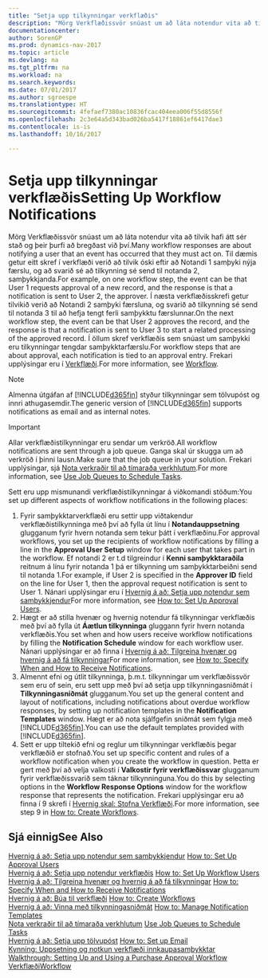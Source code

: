 ```yaml
---
title: "Setja upp tilkynningar verkflæðis"
description: "Mörg Verkflæðissvör snúast um að láta notendur vita að tilvik hafi átt sér stað og þeir þurfi að bregðast við því. Til dæmis getur eitt skref í verkflæði verið að tilvik óski eftir að Notandi 1 samþyki nýja færslu, og að svarið sé að tilkynning sé send til notanda 2, samþykkjanda. Í næsta verkflæðisskrefi getur tilvikið verið að Notandi 2 samþyki færsluna, og svarið að tilkynning sé send til notanda 3 til að hefja tengt ferli samþykktu færslunnar. Í öllum skref verkflæðis sem snúast um samþykki eru tilkynningar tengdar samþykktarfærslu."
documentationcenter: 
author: SorenGP
ms.prod: dynamics-nav-2017
ms.topic: article
ms.devlang: na
ms.tgt_pltfrm: na
ms.workload: na
ms.search.keywords: 
ms.date: 07/01/2017
ms.author: sgroespe
ms.translationtype: HT
ms.sourcegitcommit: 4fefaef7380ac10836fcac404eea006f55d8556f
ms.openlocfilehash: 2c3e64a5d343bad026ba5417f18861ef6417dae3
ms.contentlocale: is-is
ms.lasthandoff: 10/16/2017

---
```

# <a name="setting-up-workflow-notifications"></a><span data-ttu-id="15859-106">Setja upp tilkynningar verkflæðis</span><span class="sxs-lookup"><span data-stu-id="15859-106">Setting Up Workflow Notifications</span></span>
<span data-ttu-id="15859-107">Mörg Verkflæðissvör snúast um að láta notendur vita að tilvik hafi átt sér stað og þeir þurfi að bregðast við því.</span><span class="sxs-lookup"><span data-stu-id="15859-107">Many workflow responses are about notifying a user that an event has occurred that they must act on.</span></span> <span data-ttu-id="15859-108">Til dæmis getur eitt skref í verkflæði verið að tilvik óski eftir að Notandi 1 samþyki nýja færslu, og að svarið sé að tilkynning sé send til notanda 2, samþykkjanda.</span><span class="sxs-lookup"><span data-stu-id="15859-108">For example, on one workflow step, the event can be that User 1 requests approval of a new record, and the response is that a notification is sent to User 2, the approver.</span></span> <span data-ttu-id="15859-109">Í næsta verkflæðisskrefi getur tilvikið verið að Notandi 2 samþyki færsluna, og svarið að tilkynning sé send til notanda 3 til að hefja tengt ferli samþykktu færslunnar.</span><span class="sxs-lookup"><span data-stu-id="15859-109">On the next workflow step, the event can be that User 2 approves the record, and the response is that a notification is sent to User 3 to start a related processing of the approved record.</span></span> <span data-ttu-id="15859-110">Í öllum skref verkflæðis sem snúast um samþykki eru tilkynningar tengdar samþykktarfærslu.</span><span class="sxs-lookup"><span data-stu-id="15859-110">For workflow steps that are about approval, each notification is tied to an approval entry.</span></span> <span data-ttu-id="15859-111">Frekari upplýsingar eru í [Verkflæði](across-workflow.md).</span><span class="sxs-lookup"><span data-stu-id="15859-111">For more information, see [Workflow](across-workflow.md).</span></span>  

> [!NOTE]  
>  <span data-ttu-id="15859-112">Almenna útgáfan af [!INCLUDE[d365fin](includes/d365fin_md.md)] styður tilkynningar sem tölvupóst og innri athugasemdir.</span><span class="sxs-lookup"><span data-stu-id="15859-112">The generic version of [!INCLUDE[d365fin](includes/d365fin_md.md)] supports notifications as email and as internal notes.</span></span>  

> [!IMPORTANT]  
>  <span data-ttu-id="15859-113">Allar verkflæðistilkynningar eru sendar um verkröð.</span><span class="sxs-lookup"><span data-stu-id="15859-113">All workflow notifications are sent through a job queue.</span></span> <span data-ttu-id="15859-114">Ganga skal úr skugga um að verkröð í þinni lausn.</span><span class="sxs-lookup"><span data-stu-id="15859-114">Make sure that the job queue in your solution.</span></span> <span data-ttu-id="15859-115">Frekari upplýsingar, sjá [Nota verkraðir til að tímaraða verkhlutum](admin-job-queues-schedule-tasks.md).</span><span class="sxs-lookup"><span data-stu-id="15859-115">For more information, see [Use Job Queues to Schedule Tasks](admin-job-queues-schedule-tasks.md).</span></span>

<span data-ttu-id="15859-116">Sett eru upp mismunandi verkflæðistilkynningar á viðkomandi stöðum:</span><span class="sxs-lookup"><span data-stu-id="15859-116">You set up different aspects of workflow notifications in the following places:</span></span>  

1.  <span data-ttu-id="15859-117">Fyrir samþykktarverkflæði eru settir upp viðtakendur verkflæðistilkynninga með því að fylla út línu í **Notandauppsetning** glugganum fyrir hvern notanda sem tekur þátt í verkflæðinu.</span><span class="sxs-lookup"><span data-stu-id="15859-117">For approval workflows, you set up the recipients of workflow notifications by filling a line in the **Approval User Setup** window for each user that takes part in the workflow.</span></span> <span data-ttu-id="15859-118">Ef notandi 2 er t.d tilgreindur í **Kenni samþykktaraðila** reitnum á línu fyrir notanda 1 þá er tilkynning um samþykktarbeiðni send til notanda 1.</span><span class="sxs-lookup"><span data-stu-id="15859-118">For example, if User 2 is specified in the **Approver ID** field on the line for User 1, then the approval request notification is sent to User 1.</span></span> <span data-ttu-id="15859-119">Nánari upplýsingar eru í [Hvernig á að: Setja upp notendur sem samþykkjendur](across-how-to-set-up-approval-users.md)</span><span class="sxs-lookup"><span data-stu-id="15859-119">For more information, see [How to: Set Up Approval Users](across-how-to-set-up-approval-users.md).</span></span>  
2.  <span data-ttu-id="15859-120">Hægt er að stilla hvenær og hvernig notendur fá tilkynningar verkflæðis með því að fylla út **Áætlun tilkynninga** gluggann fyrir hvern notanda verkflæðis.</span><span class="sxs-lookup"><span data-stu-id="15859-120">You set when and how users receive workflow notifications by filling the **Notification Schedule** window for each workflow user.</span></span> <span data-ttu-id="15859-121">Nánari upplýsingar er að finna í [Hvernig á að: Tilgreina hvenær og hvernig á að fá tilkynningar](across-how-to-specify-when-and-how-to-receive-notifications.md)</span><span class="sxs-lookup"><span data-stu-id="15859-121">For more information, see [How to: Specify When and How to Receive Notifications](across-how-to-specify-when-and-how-to-receive-notifications.md).</span></span>  
3.  <span data-ttu-id="15859-122">Almennt efni og útlit tilkynninga, þ.m.t. tilkynningar um verkflæðissvör sem eru of sein, eru sett upp með því að setja upp tilkynningasniðmát í **Tilkynningasniðmát** glugganum.</span><span class="sxs-lookup"><span data-stu-id="15859-122">You set up the general content and layout of notifications, including notifications about overdue workflow responses, by setting up notification templates in the **Notification Templates** window.</span></span> <span data-ttu-id="15859-123">Hægt er að nota sjálfgefin sniðmát sem fylgja með [!INCLUDE[d365fin](includes/d365fin_md.md)].</span><span class="sxs-lookup"><span data-stu-id="15859-123">You can use the default templates provided with [!INCLUDE[d365fin](includes/d365fin_md.md)].</span></span>  
4.  <span data-ttu-id="15859-124">Sett er upp tiltekið efni og reglur um tilkynningar verkflæðis þegar verkflæðið er stofnað.</span><span class="sxs-lookup"><span data-stu-id="15859-124">You set up specific content and rules of a workflow notification when you create the workflow in question.</span></span> <span data-ttu-id="15859-125">Þetta er gert með því að velja valkosti í **Valkostir fyrir verkflæðissvar** glugganum fyrir verkflæðissvarið sem táknar tilkynninguna.</span><span class="sxs-lookup"><span data-stu-id="15859-125">You do this by selecting options in the **Workflow Response Options** window for the workflow response that represents the notification.</span></span> <span data-ttu-id="15859-126">Frekari upplýsingar eru að finna í 9 skrefi í [Hvernig skal: Stofna Verkflæði](across-how-to-create-workflows.md).</span><span class="sxs-lookup"><span data-stu-id="15859-126">For more information, see step 9 in [How to: Create Workflows](across-how-to-create-workflows.md).</span></span>  

## <a name="see-also"></a><span data-ttu-id="15859-127">Sjá einnig</span><span class="sxs-lookup"><span data-stu-id="15859-127">See Also</span></span>  
 <span data-ttu-id="15859-128">[Hvernig á að: Setja upp notendur sem samþykkjendur](across-how-to-set-up-approval-users.md) </span><span class="sxs-lookup"><span data-stu-id="15859-128">[How to: Set Up Approval Users](across-how-to-set-up-approval-users.md) </span></span>  
 <span data-ttu-id="15859-129">[Hvernig á að: Setja upp notendur verkflæðis](across-how-to-set-up-workflow-users.md) </span><span class="sxs-lookup"><span data-stu-id="15859-129">[How to: Set Up Workflow Users](across-how-to-set-up-workflow-users.md) </span></span>  
 <span data-ttu-id="15859-130">[Hvernig á að: Tilgreina hvenær og hvernig á að fá tilkynningar](across-how-to-specify-when-and-how-to-receive-notifications.md) </span><span class="sxs-lookup"><span data-stu-id="15859-130">[How to: Specify When and How to Receive Notifications](across-how-to-specify-when-and-how-to-receive-notifications.md) </span></span>  
 <span data-ttu-id="15859-131">[Hvernig á að: Búa til verkflæði](across-how-to-create-workflows.md) </span><span class="sxs-lookup"><span data-stu-id="15859-131">[How to: Create Workflows](across-how-to-create-workflows.md) </span></span>  
 <span data-ttu-id="15859-132">[Hvernig á að: Vinna með tilkynningasniðmát](across-how-to-manage-notification-templates.md) </span><span class="sxs-lookup"><span data-stu-id="15859-132">[How to: Manage Notification Templates](across-how-to-manage-notification-templates.md) </span></span>  
 <span data-ttu-id="15859-133">[Nota verkraðir til að tímaraða verkhlutum](admin-job-queues-schedule-tasks.md) </span><span class="sxs-lookup"><span data-stu-id="15859-133">[Use Job Queues to Schedule Tasks](admin-job-queues-schedule-tasks.md) </span></span>  
 <span data-ttu-id="15859-134">[Hvernig á að: Setja upp tölvupóst](madeira-how-setup-email.md) </span><span class="sxs-lookup"><span data-stu-id="15859-134">[How to: Set up Email](madeira-how-setup-email.md) </span></span>  
 <span data-ttu-id="15859-135">[Kynning: Uppsetning og notkun verkflæði innkaupasamþykktar](walkthrough-setting-up-and-using-a-purchase-approval-workflow.md) </span><span class="sxs-lookup"><span data-stu-id="15859-135">[Walkthrough: Setting Up and Using a Purchase Approval Workflow](walkthrough-setting-up-and-using-a-purchase-approval-workflow.md) </span></span>  
 [<span data-ttu-id="15859-136">Verkflæði</span><span class="sxs-lookup"><span data-stu-id="15859-136">Workflow</span></span>](across-workflow.md)   

